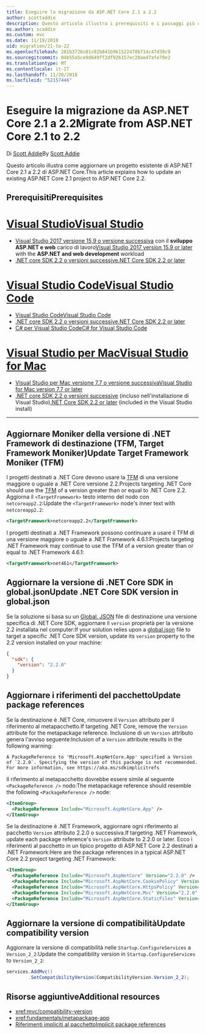 ```yaml
---
title: Eseguire la migrazione da ASP.NET Core 2.1 a 2.2
author: scottaddie
description: Questo articolo illustra i prerequisiti e i passaggi più comuni per la migrazione di un progetto ASP.NET Core 2.1 a 2.2 di ASP.NET Core.
ms.author: scaddie
ms.custom: mvc
ms.date: 11/19/2018
uid: migration/21-to-22
ms.openlocfilehash: 281b3726c01c02b841b961522478b714c47d39c9
ms.sourcegitcommit: 04b55a5ce9d649ff2df926157ec28ae47afe79e2
ms.translationtype: MT
ms.contentlocale: it-IT
ms.lasthandoff: 11/20/2018
ms.locfileid: "52157446"
---
```

# <a name="migrate-from-aspnet-core-21-to-22"></a><span data-ttu-id="24dd2-103">Eseguire la migrazione da ASP.NET Core 2.1 a 2.2</span><span class="sxs-lookup"><span data-stu-id="24dd2-103">Migrate from ASP.NET Core 2.1 to 2.2</span></span>

<span data-ttu-id="24dd2-104">Di [Scott Addie](https://github.com/scottaddie)</span><span class="sxs-lookup"><span data-stu-id="24dd2-104">By [Scott Addie](https://github.com/scottaddie)</span></span>

<span data-ttu-id="24dd2-105">Questo articolo illustra come aggiornare un progetto esistente di ASP.NET Core 2.1 a 2.2 di ASP.NET Core.</span><span class="sxs-lookup"><span data-stu-id="24dd2-105">This article explains how to update an existing ASP.NET Core 2.1 project to ASP.NET Core 2.2.</span></span>

## <a name="prerequisites"></a><span data-ttu-id="24dd2-106">Prerequisiti</span><span class="sxs-lookup"><span data-stu-id="24dd2-106">Prerequisites</span></span>

# <a name="visual-studiotabvisual-studio"></a>[<span data-ttu-id="24dd2-107">Visual Studio</span><span class="sxs-lookup"><span data-stu-id="24dd2-107">Visual Studio</span></span>](#tab/visual-studio)

* <span data-ttu-id="24dd2-108">[Visual Studio 2017 versione 15,9 o versione successiva](https://www.visualstudio.com/downloads/) con il **sviluppo ASP.NET e web** carico di lavoro</span><span class="sxs-lookup"><span data-stu-id="24dd2-108">[Visual Studio 2017 version 15.9 or later](https://www.visualstudio.com/downloads/) with the **ASP.NET and web development** workload</span></span>
* [<span data-ttu-id="24dd2-109">.NET core SDK 2.2 o versioni successive</span><span class="sxs-lookup"><span data-stu-id="24dd2-109">.NET Core SDK 2.2 or later</span></span>](https://www.microsoft.com/net/download/all)

# <a name="visual-studio-codetabvisual-studio-code"></a>[<span data-ttu-id="24dd2-110">Visual Studio Code</span><span class="sxs-lookup"><span data-stu-id="24dd2-110">Visual Studio Code</span></span>](#tab/visual-studio-code)

* [<span data-ttu-id="24dd2-111">Visual Studio Code</span><span class="sxs-lookup"><span data-stu-id="24dd2-111">Visual Studio Code</span></span>](https://code.visualstudio.com/download)
* [<span data-ttu-id="24dd2-112">.NET core SDK 2.2 o versioni successive</span><span class="sxs-lookup"><span data-stu-id="24dd2-112">.NET Core SDK 2.2 or later</span></span>](https://www.microsoft.com/net/download/all)
* [<span data-ttu-id="24dd2-113">C# per Visual Studio Code</span><span class="sxs-lookup"><span data-stu-id="24dd2-113">C# for Visual Studio Code</span></span>](https://marketplace.visualstudio.com/items?itemName=ms-vscode.csharp)

# <a name="visual-studio-for-mactabvisual-studio-mac"></a>[<span data-ttu-id="24dd2-114">Visual Studio per Mac</span><span class="sxs-lookup"><span data-stu-id="24dd2-114">Visual Studio for Mac</span></span>](#tab/visual-studio-mac)

* [<span data-ttu-id="24dd2-115">Visual Studio per Mac versione 7.7 o versione successiva</span><span class="sxs-lookup"><span data-stu-id="24dd2-115">Visual Studio for Mac version 7.7 or later</span></span>](https://www.visualstudio.com/downloads/)
* <span data-ttu-id="24dd2-116">[.NET core SDK 2.2 o versioni successive](https://www.microsoft.com/net/download/all) (incluso nell'installazione di Visual Studio)</span><span class="sxs-lookup"><span data-stu-id="24dd2-116">[.NET Core SDK 2.2 or later](https://www.microsoft.com/net/download/all) (included in the Visual Studio install)</span></span>

---

## <a name="update-target-framework-moniker-tfm"></a><span data-ttu-id="24dd2-117">Aggiornare Moniker della versione di .NET Framework di destinazione (TFM, Target Framework Moniker)</span><span class="sxs-lookup"><span data-stu-id="24dd2-117">Update Target Framework Moniker (TFM)</span></span>

<span data-ttu-id="24dd2-118">I progetti destinati a .NET Core devono usare la [TFM](/dotnet/standard/frameworks#referring-to-frameworks) di una versione maggiore o uguale a .NET Core versione 2.2.</span><span class="sxs-lookup"><span data-stu-id="24dd2-118">Projects targeting .NET Core should use the [TFM](/dotnet/standard/frameworks#referring-to-frameworks) of a version greater than or equal to .NET Core 2.2.</span></span> <span data-ttu-id="24dd2-119">Aggiorna il `<TargetFramework>` testo interno del nodo con `netcoreapp2.2`:</span><span class="sxs-lookup"><span data-stu-id="24dd2-119">Update the `<TargetFramework>` node's inner text with `netcoreapp2.2`:</span></span>

```xml
<TargetFramework>netcoreapp2.2</TargetFramework>
```

<span data-ttu-id="24dd2-120">I progetti destinati a .NET Framework possono continuare a usare il TFM di una versione maggiore o uguale a .NET Framework 4.6.1:</span><span class="sxs-lookup"><span data-stu-id="24dd2-120">Projects targeting .NET Framework may continue to use the TFM of a version greater than or equal to .NET Framework 4.6.1:</span></span>

```xml
<TargetFramework>net461</TargetFramework>
```

## <a name="update-net-core-sdk-version-in-globaljson"></a><span data-ttu-id="24dd2-121">Aggiornare la versione di .NET Core SDK in global.json</span><span class="sxs-lookup"><span data-stu-id="24dd2-121">Update .NET Core SDK version in global.json</span></span>

<span data-ttu-id="24dd2-122">Se la soluzione si basa su un [Global. JSON](/dotnet/core/tools/global-json) file di destinazione una versione specifica di .NET Core SDK, aggiornare il `version` proprietà per la versione 2.2 installata nel computer:</span><span class="sxs-lookup"><span data-stu-id="24dd2-122">If your solution relies upon a [global.json](/dotnet/core/tools/global-json) file to target a specific .NET Core SDK version, update its `version` property to the 2.2 version installed on your machine:</span></span>

```json
{
  "sdk": {
    "version": "2.2.0"
  }
}
```

## <a name="update-package-references"></a><span data-ttu-id="24dd2-123">Aggiornare i riferimenti del pacchetto</span><span class="sxs-lookup"><span data-stu-id="24dd2-123">Update package references</span></span>

<span data-ttu-id="24dd2-124">Se la destinazione è .NET Core, rimuovere il `Version` attributo per il riferimento al metapacchetto.</span><span class="sxs-lookup"><span data-stu-id="24dd2-124">If targeting .NET Core, remove the `Version` attribute for the metapackage reference.</span></span> <span data-ttu-id="24dd2-125">Inclusione di un `Version` attributo genera l'avviso seguente:</span><span class="sxs-lookup"><span data-stu-id="24dd2-125">Inclusion of a `Version` attribute results in the following warning:</span></span>

```console
A PackageReference to 'Microsoft.AspNetCore.App' specified a Version of `2.2.0`. Specifying the version of this package is not recommended. For more information, see https://aka.ms/sdkimplicitrefs
```

<span data-ttu-id="24dd2-126">Il riferimento al metapacchetto dovrebbe essere simile al seguente `<PackageReference />` nodo:</span><span class="sxs-lookup"><span data-stu-id="24dd2-126">The metapackage reference should resemble the following `<PackageReference />` node:</span></span>

```xml
<ItemGroup>
  <PackageReference Include="Microsoft.AspNetCore.App" />
</ItemGroup>
```

<span data-ttu-id="24dd2-127">Se la destinazione è .NET Framework, aggiornare ogni riferimento al pacchetto `Version` attributo 2.2.0 o successiva.</span><span class="sxs-lookup"><span data-stu-id="24dd2-127">If targeting .NET Framework, update each package reference's `Version` attribute to 2.2.0 or later.</span></span> <span data-ttu-id="24dd2-128">Ecco i riferimenti al pacchetto in un tipico progetto di ASP.NET Core 2.2 destinati a .NET Framework:</span><span class="sxs-lookup"><span data-stu-id="24dd2-128">Here are the package references in a typical ASP.NET Core 2.2 project targeting .NET Framework:</span></span>

```xml
<ItemGroup>
  <PackageReference Include="Microsoft.AspNetCore" Version="2.2.0" />
  <PackageReference Include="Microsoft.AspNetCore.CookiePolicy" Version="2.2.0" />
  <PackageReference Include="Microsoft.AspNetCore.HttpsPolicy" Version="2.2.0"/>
  <PackageReference Include="Microsoft.AspNetCore.Mvc" Version="2.2.0" />
  <PackageReference Include="Microsoft.AspNetCore.StaticFiles" Version="2.2.0" />
</ItemGroup>
```

## <a name="update-compatibility-version"></a><span data-ttu-id="24dd2-129">Aggiornare la versione di compatibilità</span><span class="sxs-lookup"><span data-stu-id="24dd2-129">Update compatibility version</span></span>

<span data-ttu-id="24dd2-130">Aggiornare la versione di compatibilità nelle `Startup.ConfigureServices` a `Version_2_2`:</span><span class="sxs-lookup"><span data-stu-id="24dd2-130">Update the compatibility version in `Startup.ConfigureServices` to `Version_2_2`:</span></span>

```csharp
services.AddMvc()
        .SetCompatibilityVersion(CompatibilityVersion.Version_2_2);
```

## <a name="additional-resources"></a><span data-ttu-id="24dd2-131">Risorse aggiuntive</span><span class="sxs-lookup"><span data-stu-id="24dd2-131">Additional resources</span></span>

* <xref:mvc/compatibility-version>
* <xref:fundamentals/metapackage-app>
* [<span data-ttu-id="24dd2-132">Riferimenti impliciti al pacchetto</span><span class="sxs-lookup"><span data-stu-id="24dd2-132">Implicit package references</span></span>](/dotnet/core/tools/csproj#implicit-package-references)

